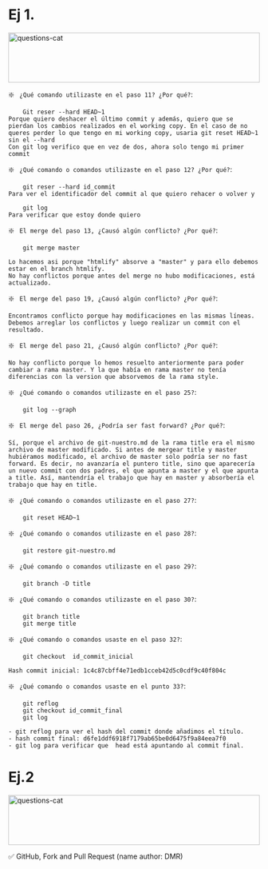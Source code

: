 # Ej 1.



<img width=100% height="100" src="https://wallpapercave.com/wp/h3u2qag.jpg" title="questions-cat"/>



❇️ ` ¿Qué comando utilizaste en el paso 11? ¿Por qué?`:

        Git reser --hard HEAD~1 
    Porque quiero deshacer el último commit y además, quiero que se pierdan los cambios realizados en el working copy. En el caso de no queres perder lo que tengo en mi working copy, usaria git reset HEAD~1 sin el --hard
    Con git log verifico que en vez de dos, ahora solo tengo mi primer commit

❇️ ` ¿Qué comando o comandos utilizaste en el paso 12? ¿Por qué?`:

        git reser --hard id_commit 
    Para ver el identificador del commit al que quiero rehacer o volver y

        git log 
    Para verificar que estoy donde quiero


❇️ ` El merge del paso 13, ¿Causó algún conflicto? ¿Por qué?`:

        git merge master
    
    Lo hacemos asi porque "htmlify" absorve a "master" y para ello debemos estar en el branch htmlify.
    No hay conflictos porque antes del merge no hubo modificaciones, está actualizado.


❇️ ` El merge del paso 19, ¿Causó algún conflicto? ¿Por qué?`:
    
    Encontramos conflicto porque hay modificaciones en las mismas líneas. 
    Debemos arreglar los conflictos y luego realizar un commit con el resultado.


❇️ ` El merge del paso 21, ¿Causó algún conflicto? ¿Por qué?`:

    No hay conflicto porque lo hemos resuelto anteriormente para poder cambiar a rama master. Y la que había en rama master no tenía diferencias con la version que absorvemos de la rama style.

❇️ ` ¿Qué comando o comandos utilizaste en el paso 25?`:
        
        git log --graph  


❇️ ` El merge del paso 26, ¿Podría ser fast forward? ¿Por qué?`:

    Sí, porque el archivo de git-nuestro.md de la rama title era el mismo archivo de master modificado. Si antes de mergear title y master hubiéramos modificado, el archivo de master solo podría ser no fast forward. Es decir, no avanzaría el puntero title, sino que aparecería un nuevo commit con dos padres, el que apunta a master y el que apunta a title. Así, mantendría el trabajo que hay en master y absorbería el trabajo que hay en title.


❇️ ` ¿Qué comando o comandos utilizaste en el paso 27?`:

        git reset HEAD~1

❇️ ` ¿Qué comando o comandos utilizaste en el paso 28?`:

        git restore git-nuestro.md

❇️ ` ¿Qué comando o comandos utilizaste en el paso 29?`:

        git branch -D title

❇️ ` ¿Qué comando o comandos utilizaste en el paso 30?`:

        git branch title 
        git merge title

❇️ ` ¿Qué comando o comandos usaste en el paso 32?`:

        git checkout  id_commit_inicial

    Hash commit inicial: 1c4c87cbff4e71edb1cceb42d5c0cdf9c40f804c

❇️ ` ¿Qué comando o comandos usaste en el punto 33?`:

        git reflog
        git checkout id_commit_final
        git log

    - git reflog para ver el hash del commit donde añadimos el título.
    - hash commit final: d6fe1ddf6918f7179ab65be0d6475f9a84eea7f0 
    - git log para verificar que  head está apuntando al commit final.

# Ej.2 

<img width=100% height="100" src="https://wallpapercave.com/wp/h3u2qag.jpg" title="questions-cat"/>

✅ GitHub, Fork and Pull Request (name author: DMR)

